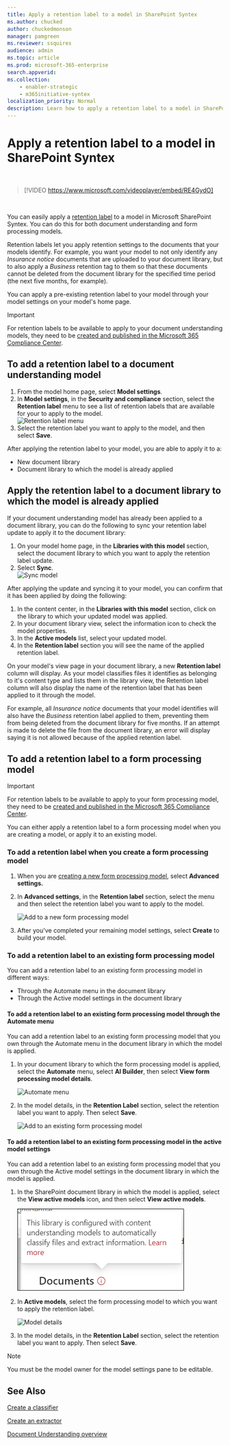```yaml
---
title: Apply a retention label to a model in SharePoint Syntex
ms.author: chucked
author: chuckedmonson
manager: pamgreen
ms.reviewer: ssquires
audience: admin
ms.topic: article
ms.prod: microsoft-365-enterprise
search.appverid: 
ms.collection: 
    - enabler-strategic
    - m365initiative-syntex
localization_priority: Normal
description: Learn how to apply a retention label to a model in SharePoint Syntex.
---
```


# Apply a retention label to a model in SharePoint Syntex

</br>

> [!VIDEO https://www.microsoft.com/videoplayer/embed/RE4GydO]  

</br>


You can easily apply a [retention label](../compliance/retention.md) to a model in Microsoft SharePoint Syntex. You can do this for both document understanding and form processing models.

Retention labels let you apply retention settings to the documents that your models identify.  For example, you want your model to not only identify any *Insurance notice* documents that are uploaded to your document library, but to also apply a *Business* retention tag to them so that these documents cannot be deleted from the document library for the specified time period (the next five months, for example).

You can apply a pre-existing retention label to your model through your model settings on your model's home page. 

> [!Important]
> For retention labels to be available to apply to your document understanding models, they need to be [created and published in the Microsoft 365 Compliance Center](../compliance/create-apply-retention-labels.md#how-to-create-and-publish-retention-labels).

## To add a retention label to a document understanding model

1. From the model home page, select **Model settings**.</br>
2. In **Model settings**, in the **Security and compliance** section, select the **Retention label** menu to see a list of retention labels that are available for your to apply to the model.</br>
 ![Retention label menu](../media/content-understanding/retention-labels-menu.png)</br> 
3. Select the retention label you want to apply to the model, and then select **Save**.</br>

After applying the retention label to your model, you are able to apply it to a:
- New document library
- Document library to which the model is already applied
 
## Apply the retention label to a document library to which the model is already applied

If your document understanding model has already been applied to a document library, you can do the following to sync your retention label update to apply it to the document library:</br>

1. On your model home page, in the **Libraries with this model** section, select the document library to which you want to apply the retention label update. </br> 
2. Select **Sync**. </br>
 ![Sync model](../media/content-understanding/sync-model.png)</br> 


After applying the update and syncing it to your model, you can confirm that it has been applied by doing the following:

1. In the content center, in the **Libraries with this model** section, click on the library to which your updated model was applied. </br>
2. In your document library view, select the information icon to check the model properties.</br>  
3. In the **Active models** list, select your updated model.</br>
4. In the **Retention label** section you will see the name of the applied retention label.</br>


On your model's view page in your document library, a new **Retention label** column will display.  As your model classifies files it identifies as belonging to it's content type and lists them in the library view, the Retention label column will also display the name of the retention label that has been applied to it through the model.


For example, all *Insurance notice* documents that your model identifies will also have the *Business* retention label applied to them, preventing them from being deleted from the document library for five months. If an attempt is made to delete the file from the document library, an error will display saying it is not allowed because of the applied retention label.

## To add a retention label to a form processing model

> [!Important]
> For retention labels to be available to apply to your form processing model, they need to be [created and published in the Microsoft 365 Compliance Center](../compliance/create-apply-retention-labels.md#how-to-create-and-publish-retention-labels).

You can either apply a retention label to a form processing model when you are creating a model, or apply it to an existing model.

### To add a retention label when you create a form processing model

1. When you are [creating a new form processing model](./create-a-form-processing-model.md), select <b>Advanced settings.</b>
2. In <b>Advanced settings</b>, in the <b>Retention label</b> section, select the menu and then select the retention label you want to apply to the model.</b>

 
     ![Add to a new form processing model](../media/content-understanding/retention-label-forms.png)</br>

3.  After you've completed your remaining model settings, select <b>Create</b> to build your model.

### To add a retention label to an existing form processing model

You can add a retention label to an existing form processing model in different ways:
- Through the Automate menu in the document library
- Through the Active model settings in the document library 


#### To add a retention label to an existing form processing model through the Automate menu

You can add a retention label to an existing form processing model that you own through the Automate menu in the document library in which the model is applied.


1. In your document library to which the form processing model is applied, select the <b>Automate</b> menu, select <b>AI Builder</b>, then select <b>View form processing model details</b>.

   ![Automate menu](../media/content-understanding/automate-menu.png)</br>

2. In the model details, in the <b>Retention Label</b> section, select the retention label you want to apply.  Then select <b>Save</b>.

     ![Add to an existing form processing model](../media/content-understanding/retention-label-model-details.png)</br> 

#### To add a retention label to an existing form processing model in the active model settings

You can add a retention label to an existing form processing model that you own through the Active model settings in the document library in which the model is applied.

1. In the SharePoint document library in which the model is applied, select the <b>View active models</b> icon, and then select <b>View active models</b>.</b>

   ![View active models](../media/content-understanding/info-du.png)</br> 

2. In <b>Active models</b>, select the form processing model to which you want to apply the retention label.

     ![Model details](../media/content-understanding/retention-label-model-details.png)</br> 


3. In the model details, in the <b>Retention Label</b> section, select the retention label you want to apply.  Then select <b>Save</b>.

> [!NOTE]
> You must be the model owner for the model settings pane to be editable. 


## See Also
[Create a classifier](create-a-classifier.md)

[Create an extractor](create-an-extractor.md)

[Document Understanding overview](document-understanding-overview.md)
